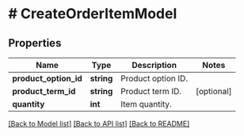 # # CreateOrderItemModel

## Properties

Name | Type | Description | Notes
------------ | ------------- | ------------- | -------------
**product_option_id** | **string** | Product option ID. |
**product_term_id** | **string** | Product term ID. | [optional]
**quantity** | **int** | Item quantity. |

[[Back to Model list]](../../README.md#models) [[Back to API list]](../../README.md#endpoints) [[Back to README]](../../README.md)
